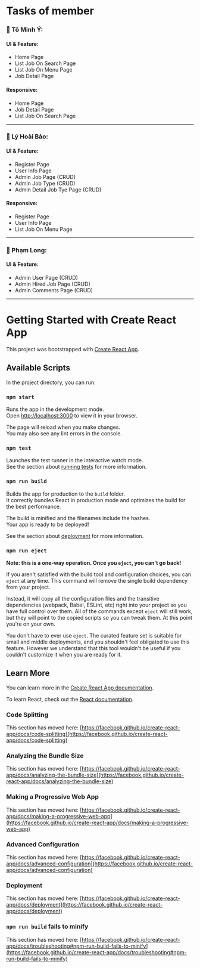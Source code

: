 # Tasks of member
<h3>📌 Tô Minh Ý:</h3>
<h4>UI & Feature:</h4>
<ul> 
  <li>Home Page</li>
  <li>List Job On Search Page</li>
  <li>List Job On Menu Page</li>
  <li>Job Detail Page</li>
</ul>

<h4>Responsive:</h4>
<ul> 
  <li>Home Page</li>
  <li>Job Detail Page</li>
  <li>List Job On Search Page</li>
</ul>
<hr>

<h3>📌 Lý Hoài Bảo:</h3>
<h4>UI & Feature:</h4>
<ul> 
  <li>Register Page</li>
  <li>User Info Page</li>
  <li>Admin Job Page (CRUD)</li>
  <li>Admin Job Type (CRUD)</li>
  <li>Admin Detail Job Tye Page (CRUD)</li>
</ul>

<h4>Responsive:</h4>
<ul> 
  <li>Register Page</li>
  <li>User Info Page</li>
  <li>List Job On Menu Page</li>
</ul>
<hr>

<h3>📌 Phạm Long:</h3>
<h4>UI & Feature:</h4>
<ul> 
  <li>Admin User Page (CRUD)</li>
  <li>Admin Hired Job Page (CRUD)</li>
  <li>Admin Comments Page (CRUD)</li>
</ul>
<hr>

# Getting Started with Create React App

This project was bootstrapped with [Create React App](https://github.com/facebook/create-react-app).

## Available Scripts

In the project directory, you can run:

### `npm start`

Runs the app in the development mode.\
Open [http://localhost:3000](http://localhost:3000) to view it in your browser.

The page will reload when you make changes.\
You may also see any lint errors in the console.

### `npm test`

Launches the test runner in the interactive watch mode.\
See the section about [running tests](https://facebook.github.io/create-react-app/docs/running-tests) for more information.

### `npm run build`

Builds the app for production to the `build` folder.\
It correctly bundles React in production mode and optimizes the build for the best performance.

The build is minified and the filenames include the hashes.\
Your app is ready to be deployed!

See the section about [deployment](https://facebook.github.io/create-react-app/docs/deployment) for more information.

### `npm run eject`

**Note: this is a one-way operation. Once you `eject`, you can't go back!**

If you aren't satisfied with the build tool and configuration choices, you can `eject` at any time. This command will remove the single build dependency from your project.

Instead, it will copy all the configuration files and the transitive dependencies (webpack, Babel, ESLint, etc) right into your project so you have full control over them. All of the commands except `eject` will still work, but they will point to the copied scripts so you can tweak them. At this point you're on your own.

You don't have to ever use `eject`. The curated feature set is suitable for small and middle deployments, and you shouldn't feel obligated to use this feature. However we understand that this tool wouldn't be useful if you couldn't customize it when you are ready for it.

## Learn More

You can learn more in the [Create React App documentation](https://facebook.github.io/create-react-app/docs/getting-started).

To learn React, check out the [React documentation](https://reactjs.org/).

### Code Splitting

This section has moved here: [https://facebook.github.io/create-react-app/docs/code-splitting](https://facebook.github.io/create-react-app/docs/code-splitting)

### Analyzing the Bundle Size

This section has moved here: [https://facebook.github.io/create-react-app/docs/analyzing-the-bundle-size](https://facebook.github.io/create-react-app/docs/analyzing-the-bundle-size)

### Making a Progressive Web App

This section has moved here: [https://facebook.github.io/create-react-app/docs/making-a-progressive-web-app](https://facebook.github.io/create-react-app/docs/making-a-progressive-web-app)

### Advanced Configuration

This section has moved here: [https://facebook.github.io/create-react-app/docs/advanced-configuration](https://facebook.github.io/create-react-app/docs/advanced-configuration)

### Deployment

This section has moved here: [https://facebook.github.io/create-react-app/docs/deployment](https://facebook.github.io/create-react-app/docs/deployment)

### `npm run build` fails to minify

This section has moved here: [https://facebook.github.io/create-react-app/docs/troubleshooting#npm-run-build-fails-to-minify](https://facebook.github.io/create-react-app/docs/troubleshooting#npm-run-build-fails-to-minify)
